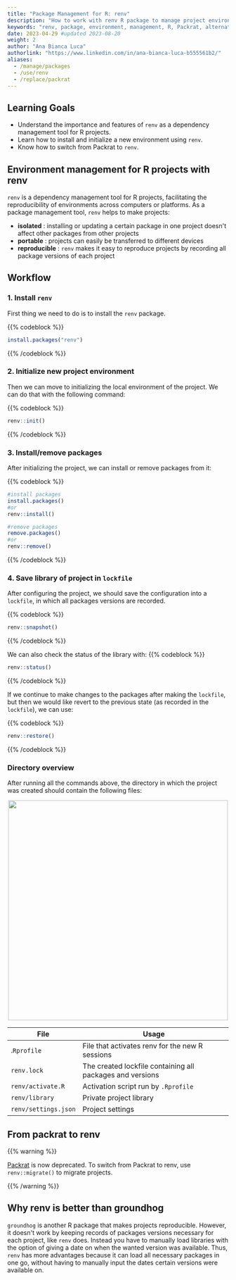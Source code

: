 ```yaml
---
title: "Package Management for R: renv"
description: "How to work with renv R package to manage project environments"
keywords: "renv, package, environment, management, R, Packrat, alternative, R projects, portability, reproducibility, dependency management"
date: 2023-04-29 #updated 2023-08-20
weight: 2
author: "Ana Bianca Luca"
authorlink: "https://www.linkedin.com/in/ana-bianca-luca-b555561b2/"
aliases:
  - /manage/packages
  - /use/renv
  - /replace/packrat
---
```


## Learning Goals

- Understand the importance and features of `renv` as a dependency management tool for R projects.
- Learn how to install and initialize a new environment using `renv`.
- Know how to switch from Packrat to `renv`.

## Environment management for R projects with renv

`renv` is a dependency management tool for R projects, facilitating the reproducibility of environments across computers or platforms.
As a package management tool, `renv` helps to make projects: 
- **isolated** : installing or updating a certain package in one project doesn't affect other packages from other projects
- **portable** : projects can easily be transferred to different devices
- **reproducible** : `renv` makes it easy to reproduce projects by recording all package versions of each project


## Workflow

### 1. Install `renv`
First thing we need to do is to install the `renv` package.

{{% codeblock %}}
```R
install.packages("renv")

```

{{% /codeblock %}}


### 2. Initialize new project environment
Then we can move to initializing the local environment of the project. We can do that with the following command:

{{% codeblock %}}
```R
renv::init() 

```
{{% /codeblock %}}

### 3. Install/remove packages
After initializing the project, we can install or remove packages from it:

{{% codeblock %}}
```R
#install packages
install.packages()
#or
renv::install()

#remove packages
remove.packages()
#or
renv::remove()

```
{{% /codeblock %}}

### 4. Save library of project in `lockfile`
After configuring the project, we should save the configuration into a `lockfile`, in which all packages versions are recorded. 

{{% codeblock %}}
```R
renv::snapshot()

```
{{% /codeblock %}}

We can also check the status of the library with:
{{% codeblock %}}
```R
renv::status()

```
{{% /codeblock %}}


If we continue to make changes to the packages after making the `lockfile`, but then we would like revert to the previous state (as recorded in the `lockfile`), we can use:

{{% codeblock %}}
```R
renv::restore()

```
{{% /codeblock %}}

### Directory overview

After running all the commands above, the directory in which the project was created should contain the following files:

<p align = "center">
<img src = "../img/directory.png" width="500">
</p>

| File | Usage |
| ---  |  ---  |
|.`Rprofile` | File that activates renv for the new R sessions |
| `renv.lock` | The created lockfile containing all packages and versions |
| `renv/activate.R` | Activation script run by `.Rprofile` |
| `renv/library` | Private project library |
| `renv/settings.json` | Project settings |

## From packrat to renv

{{% warning %}}

[Packrat](https://tilburgsciencehub.com/building-blocks/automate-and-execute-your-work/reproducible-work/packrat/) is now deprecated. To switch from Packrat to renv, use `renv::migrate()` to migrate projects.

{{% /warning %}}

## Why renv is better than groundhog

`groundhog` is another R package that makes projects reproducible. However, it doesn't work by keeping records of packages versions necessary for each project, like `renv` does. Instead you have to manually load libraries with the option of giving a date on when the wanted version was available. Thus, `renv` has more advantages because it can load all necessary packages in one go, without having to manually input the dates certain versions were available on.



